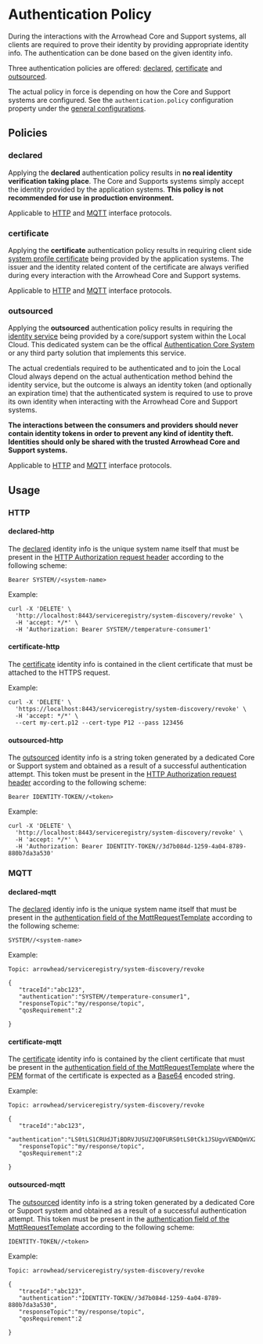 # Authentication Policy

During the interactions with the Arrowhead Core and Support systems, all clients are required to prove their identity by providing appropriate identity info. The authentication can be done based on the given identity info.

Three authentication policies are offered: [declared](#declared), [certificate](#certificate) and [outsourced](#outsourced).

The actual policy in force is depending on how the Core and Support systems are configured. See the `authentication.policy` configuration property under the [general configurations](../general/general_config_props.md).

## Policies

### declared

Applying the **declared** authentication policy results in **no real identity verification taking place**. The Core and Supports systems simply accept the identity provided by the application systems. **This policy is not recommended for use in production environment.** 

Applicable to [HTTP](#declared-http) and [MQTT](#declared-mqtt) interface protocols.

### certificate

Applying the **certificate** authentication policy results in requiring client side [system profile certificate](../help/certificate-profiles.md/#system-profile) being provided by the application systems. The issuer and the identity related content of the certificate are always verified during every interaction with the Arrowhead Core and Support systems.

Applicable to [HTTP](#certificate-http) and [MQTT](#certificate-mqtt) interface protocols.

### outsourced

Applying the **outsourced** authentication policy results in requiring the [identity service](../assets/sd/5_0_0/identity_sd.pdf) being provided by a core/support system within the Local Cloud. This dedicated system can be the offical [Authentication Core System](../core_systems/authentication.md) or any third party solution that implements this service.

The actual credentials required to be authenticated and to join the Local Cloud always depend on the actual authentication method behind the identity service, but the outcome is always an identity token (and optionally an expiration time) that the authenticated system is required to use to prove its own identity when interacting with the Arrowhead Core and Support systems. 

**The interactions between the consumers and providers should never contain identity tokens in order to prevent any kind of identity theft. Identities should only be shared with the trusted Arrowhead Core and Support systems.**

Applicable to [HTTP](#outsourced-http) and [MQTT](#outsourced-mqtt) interface protocols.

## Usage

### HTTP

#### declared-http

The [declared](#declared) identity info is the unique system name itself that must be present in the [HTTP Authorization request header](https://datatracker.ietf.org/doc/html/rfc7235#section-4.2) according to the following scheme: 

~~~
Bearer SYSTEM//<system-name>
~~~

Example:

~~~
curl -X 'DELETE' \
  'http://localhost:8443/serviceregistry/system-discovery/revoke' \
  -H 'accept: */*' \
  -H 'Authorization: Bearer SYSTEM//temperature-consumer1'
~~~

#### certificate-http

The [certificate](#certificate) identity info is contained in the client certificate that must be attached to the HTTPS request.

Example:

~~~
curl -X 'DELETE' \
  'https://localhost:8443/serviceregistry/system-discovery/revoke' \
  -H 'accept: */*' \
  --cert my-cert.p12 --cert-type P12 --pass 123456
~~~

#### outsourced-http

The [outsourced](#outsourced) identity info is a string token generated by a dedicated Core or Support system and obtained as a result of a successful authentication attempt. This token must be present in the [HTTP Authorization request header](https://datatracker.ietf.org/doc/html/rfc7235#section-4.2) according to the following scheme: 

~~~
Bearer IDENTITY-TOKEN//<token>
~~~

Example:

~~~
curl -X 'DELETE' \
  'http://localhost:8443/serviceregistry/system-discovery/revoke' \
  -H 'accept: */*' \
  -H 'Authorization: Bearer IDENTITY-TOKEN//3d7b084d-1259-4a04-8789-880b7da3a530'
~~~

### MQTT

#### declared-mqtt

The [declared](#declared) identiy info is the unique system name itself that must be present in the [authentication field of the MqttRequestTemplate](../api/data-models/mqtt-request-template.md) according to the following scheme: 

~~~
SYSTEM//<system-name>
~~~

Example:

~~~
Topic: arrowhead/serviceregistry/system-discovery/revoke

{
   "traceId":"abc123",
   "authentication":"SYSTEM//temperature-consumer1",
   "responseTopic":"my/response/topic",
   "qosRequirement":2
   
}
~~~

#### certificate-mqtt

The [certificate](#certificate) identity info is contained by the client certificate that must be present in the [authentication field of the MqttRequestTemplate](../api/data-models/mqtt-request-template.md) where the [PEM](https://www.ssl.com/guide/pem-der-crt-and-cer-x-509-encodings-and-conversions/#ftoc-heading-1) format of the certificate is expected as a [Base64](https://datatracker.ietf.org/doc/html/rfc4648#section-4) encoded string.

Example:

~~~
Topic: arrowhead/serviceregistry/system-discovery/revoke

{
   "traceId":"abc123",
   "authentication":"LS0tLS1CRUdJTiBDRVJUSUZJQ0FURS0tLS0tCk1JSUgvVENDQmVXZ0...",
   "responseTopic":"my/response/topic",
   "qosRequirement":2
   
}
~~~

#### outsourced-mqtt

The [outsourced](#outsourced) identity info is a string token generated by a dedicated Core or Support system and obtained as a result of a successful authentication attempt. This token must be present in the [authentication field of the MqttRequestTemplate](../api/data-models/mqtt-request-template.md) according to the following scheme:

~~~
IDENTITY-TOKEN//<token>
~~~

Example:

~~~
Topic: arrowhead/serviceregistry/system-discovery/revoke

{
   "traceId":"abc123",
   "authentication":"IDENTITY-TOKEN//3d7b084d-1259-4a04-8789-880b7da3a530",
   "responseTopic":"my/response/topic",
   "qosRequirement":2
   
}
~~~
